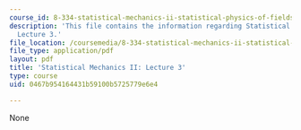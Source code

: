 ```yaml
---
course_id: 8-334-statistical-mechanics-ii-statistical-physics-of-fields-spring-2014
description: 'This file contains the information regarding Statistical Mechanics II:
  Lecture 3.'
file_location: /coursemedia/8-334-statistical-mechanics-ii-statistical-physics-of-fields-spring-2014/0467b954164431b59100b5725779e6e4_MIT8_334S14_Lec3.pdf
file_type: application/pdf
layout: pdf
title: 'Statistical Mechanics II: Lecture 3'
type: course
uid: 0467b954164431b59100b5725779e6e4

---
```

None